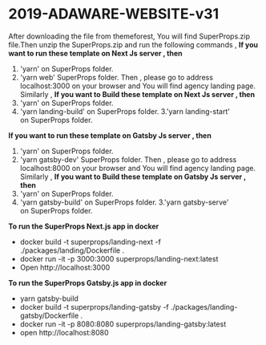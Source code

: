 # 2019-ADAWARE-WEBSITE-v31

After downloading the file from themeforest, You will find SuperProps.zip file.Then unzip the SuperProps.zip and run the following commands ,
**If you want to run these template on Next Js server , then**

1. 'yarn' on SuperProps folder.
2. 'yarn web' SuperProps folder.
   Then , please go to address localhost:3000 on your browser and You will find agency landing page.
   Similarly ,
   **If you want to Build these template on Next Js server , then**
3. 'yarn' on SuperProps folder.
4. 'yarn landing-build' on SuperProps folder.
   3.'yarn landing-start' on SuperProps folder.

**If you want to run these template on Gatsby Js server , then**

1. 'yarn' on SuperProps folder.
2. 'yarn gatsby-dev' SuperProps folder.
   Then , please go to address localhost:8000 on your browser and You will find agency landing page.
   Similarly ,
   **If you want to Build these template on Gatsby Js server , then**
3. 'yarn' on SuperProps folder.
4. 'yarn gatsby-build' on SuperProps folder.
   3.'yarn gatsby-serve' on SuperProps folder.

**To run the SuperProps Next.js app in docker**

- docker build -t superprops/landing-next -f ./packages/landing/Dockerfile .
- docker run -it -p 3000:3000 superprops/landing-next:latest
- Open http://localhost:3000

**To run the SuperProps Gatsby.js app in docker**

- yarn gatsby-build
- docker build -t superprops/landing-gatsby -f ./packages/landing-gatsby/Dockerfile .
- docker run -it -p 8080:8080 superprops/landing-gatsby:latest
- open http://localhost:8080
